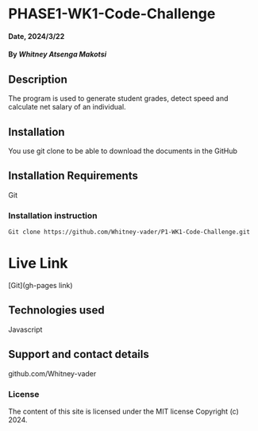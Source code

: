 # PHASE1-WK1-Code-Challenge

#### Date, 2024/3/22

#### By *Whitney Atsenga Makotsi*

## Description
The program is used to generate student grades, detect speed and calculate net salary of an individual.


## Installation
You use git clone to be able to download the documents in the GitHub

## Installation Requirements
Git

### Installation instruction
```
Git clone https://github.com/Whitney-vader/P1-WK1-Code-Challenge.git

```
# Live Link
[Git](gh-pages link)

## Technologies used
Javascript

## Support and contact details
github.com/Whitney-vader

### License
The content of this site is licensed under the MIT license
Copyright (c) 2024.
